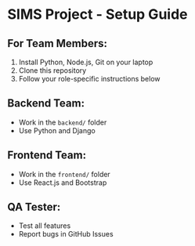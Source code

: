 # SIMS Project - Setup Guide

## For Team Members:
1. Install Python, Node.js, Git on your laptop
2. Clone this repository
3. Follow your role-specific instructions below

## Backend Team:
- Work in the `backend/` folder
- Use Python and Django

## Frontend Team:
- Work in the `frontend/` folder  
- Use React.js and Bootstrap

## QA Tester:
- Test all features
- Report bugs in GitHub Issues